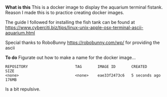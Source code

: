 **What is this**
This is a docker image to display the aquarium terminal fistank.  Reason I made this is to practice creating docker images. 

The guide I followed for installing the fish tank can be found at https://www.cyberciti.biz/tips/linux-unix-apple-osx-terminal-ascii-aquarium.html

Special thanks to RoboBunny https://robobunny.com/wp/ for providing the ascii 

**To do**
Figurate out how to make a name for the docker image... 

    REPOSITORY                     TAG       IMAGE ID       CREATED         SIZE
    <none>                         <none>    eae33f2473c6   5 seconds ago   176MB

Is a bit repulsive.